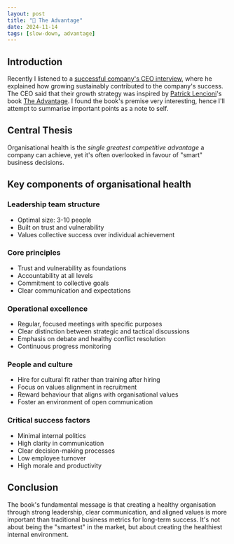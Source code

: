 ```yaml
---
layout: post
title: "💪 The Advantage"
date: 2024-11-14
tags: [slow-down, advantage]
---
```

<!--more-->

## Introduction
Recently I listened to a [successful company's CEO interview](https://saasscalingsecrets.buzzsprout.com/2172375/episodes/15926541-why-slower-growth-could-be-your-fast-track-to-success-with-roan-lavery-ceo-of-freeagent), where he explained how growing sustainably contributed to the company's success. The CEO said that their growth strategy was inspired by [Patrick Lencioni](https://www.tablegroup.com/pat/)'s book [The Advantage](https://www.tablegroup.com/product/the-advantage/). I found the book's premise very interesting, hence I'll attempt to summarise important points as a note to self.   

## Central Thesis
Organisational health is the _single greatest competitive advantage_ a company can achieve, yet it's often overlooked in favour of "smart" business decisions.

## Key components of organisational health
### Leadership team structure
- Optimal size: 3-10 people
- Built on trust and vulnerability
- Values collective success over individual achievement

### Core principles
- Trust and vulnerability as foundations
- Accountability at all levels
- Commitment to collective goals
- Clear communication and expectations

### Operational excellence
- Regular, focused meetings with specific purposes
- Clear distinction between strategic and tactical discussions
- Emphasis on debate and healthy conflict resolution
- Continuous progress monitoring

### People and culture
- Hire for cultural fit rather than training after hiring
- Focus on values alignment in recruitment
- Reward behaviour that aligns with organisational values
- Foster an environment of open communication

### Critical success factors
- Minimal internal politics
- High clarity in communication
- Clear decision-making processes
- Low employee turnover
- High morale and productivity

## Conclusion
The book's fundamental message is that creating a healthy organisation through strong leadership, clear communication, and aligned values is more important than traditional business metrics for long-term success. It's not about being the "smartest" in the market, but about creating the healthiest internal environment.
